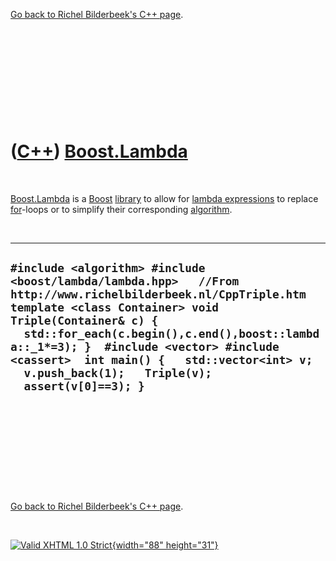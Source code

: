 

[Go back to Richel Bilderbeek's C++ page](Cpp.htm).

 

 

 

 

 

([C++](Cpp.htm)) [Boost.Lambda](CppBoostLambda.htm)
===================================================

 

[Boost.Lambda](CppBoostLambda.htm) is a [Boost](CppBoost.htm)
[library](CppLibrary.htm) to allow for [lambda
expressions](CppLambdaExpression.htm) to replace [for](CppFor.htm)-loops
or to simplify their corresponding [algorithm](CppAlgorithm.htm).

 

  -------------------------------------------------------------------------------------------------------------------------------------------------------------------------------------------------------------------------------------------------------------------------------------------------------------------------------------------------------------------
  ` #include <algorithm> #include <boost/lambda/lambda.hpp>   //From http://www.richelbilderbeek.nl/CppTriple.htm template <class Container> void Triple(Container& c) {   std::for_each(c.begin(),c.end(),boost::lambda::_1*=3); }  #include <vector> #include <cassert>  int main() {   std::vector<int> v;   v.push_back(1);   Triple(v);   assert(v[0]==3); } `
  -------------------------------------------------------------------------------------------------------------------------------------------------------------------------------------------------------------------------------------------------------------------------------------------------------------------------------------------------------------------

 

 

 

 

 

[Go back to Richel Bilderbeek's C++ page](Cpp.htm).



 

[![Valid XHTML 1.0 Strict](valid-xhtml10.png){width="88"
height="31"}](http://validator.w3.org/check?uri=referer)
